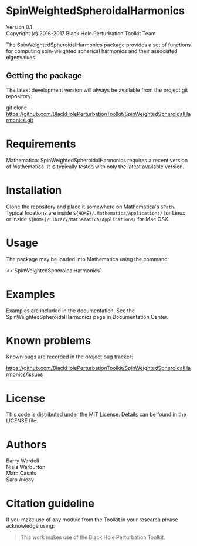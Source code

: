 # SpinWeightedSpheroidalHarmonics

Version 0.1  
Copyright (c) 2016-2017 Black Hole Perturbation Toolkit Team

The SpinWeightedSpheroidalHarmonics package provides a set of functions for
computing spin-weighted spherical harmonics and their associated eigenvalues.

## Getting the package

The latest development version will always be available from the project git
repository:

git clone https://github.com/BlackHolePerturbationToolkit/SpinWeightedSpheroidalHarmonics.git


# Requirements

Mathematica: SpinWeightedSpheroidalHarmonics requires a recent version of
  Mathematica. It is typically tested with only the latest available version.


# Installation

Clone the repository and place it somewhere on Mathematica's `$Path`.
Typical locations are inside `${HOME}/.Mathematica/Applications/` for Linux or
inside `${HOME}/Library/Mathematica/Applications/` for Mac OSX.


# Usage

The package may be loaded into Mathematica using the command:

<< SpinWeightedSpheroidalHarmonics`


# Examples

Examples are included in the documentation. See the
SpinWeightedSpheroidalHarmonics page in Documentation Center.


# Known problems

Known bugs are recorded in the project bug tracker:

https://github.com/BlackHolePerturbationToolkit/SpinWeightedSpheroidalHarmonics/issues


# License

This code is distributed under the MIT License. Details can
be found in the LICENSE file.


# Authors

Barry Wardell  
Niels Warburton  
Marc Casals  
Sarp Akcay  


# Citation guideline

If you make use of any module from the Toolkit in your research please acknowledge using:

> This work makes use of the Black Hole Perturbation Toolkit.
